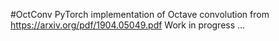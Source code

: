 #OctConv
PyTorch implementation of Octave convolution from https://arxiv.org/pdf/1904.05049.pdf
Work in progress ... 
